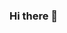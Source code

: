 ### Hi there 👋

<!--
**Doylej16/Doylej16** is a ✨ _special_ ✨ repository because its `README.md` (this file) appears on your GitHub profile.

![Background}(./assets/codingImage1.png)


- 🔭 I’m currently working on my final project
- 🌱 I’m currently learning React
- 👯 I’m looking to collaborate on almost anything
- 🤔 I’m looking for help with CSS
- 💬 Ask me about my backend Application
- 📫 How to reach me: doylej1616@gmail.com
- 😄 Pronouns: He/Him
- ⚡ Fun fact: I am a proud navy veteran.
-->

